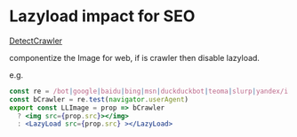# Lazyload impact for SEO


[DetectCrawler](https://stackoverflow.com/questions/20084513/detect-search-crawlers-via-javascript)

componentize the Image for web, if is crawler then disable lazyload.

e.g.

```jsx
const re = /bot|google|baidu|bing|msn|duckduckbot|teoma|slurp|yandex/i
const bCrawler = re.test(navigator.userAgent)
export const LLImage = prop => bCrawler
  ? <img src={prop.src}></img>
  : <LazyLoad src={prop.src} ></LazyLoad>
```
